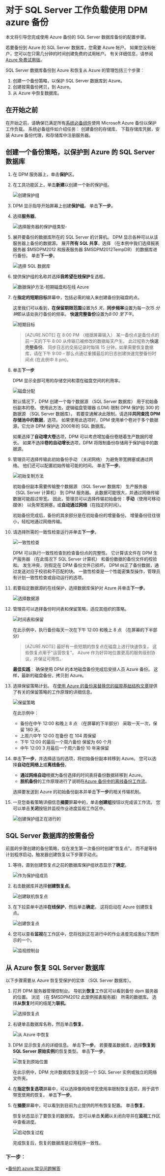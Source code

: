 <properties
    pageTitle="Azure 用于 SQL Server 工作负载使用 DPM 备份 |Microsoft Azure"
    description="简介使用 Azure 备份服务的 SQL Server 数据库备份"
    services="backup"
    documentationCenter=""
    authors="adigan"
    manager="Nkolli1"
    editor=""/>

<tags
    ms.service="backup"
    ms.workload="storage-backup-recovery"
    ms.tgt_pltfrm="na"
    ms.devlang="na"
    ms.topic="article"
    ms.date="09/27/2016"
    ms.author="adigan;giridham; jimpark;markgal;trinadhk"/>


# <a name="azure-backup-for-sql-server-workloads-using-dpm"></a>对于 SQL Server 工作负载使用 DPM azure 备份

本文将引导您完成使用 Azure 备份的 SQL Server 数据库备份的配置步骤。

若要备份到 Azure 的 SQL Server 数据库，您需要 Azure 帐户。 如果您没有帐户，您可以在只需几分钟的时间创建免费的试用帐户。 有关详细信息，请参阅[Azure 免费试用版](https://azure.microsoft.com/pricing/free-trial/)。

SQL Server 数据库备份到 Azure 和恢复从 Azure 的管理包括三个步骤︰

1. 创建一个备份策略，以保护 SQL Server 数据库到 Azure。
2. 创建按需备份拷贝，到 Azure。
3. 从 Azure 中恢复数据库。

## <a name="before-you-start"></a>在开始之前
在开始之前，请确保已满足所有[系统必备组件](../backup-azure-dpm-introduction.md#prerequisites)使用 Microsoft Azure 备份以保护工作负载。 系统必备组件如介绍任务︰ 创建备份的存储库、 下载存储库凭据，安装 Azure 备份代理，和存储库中注册服务器。

## <a name="create-a-backup-policy-to-protect-sql-server-databases-to-azure"></a>创建一个备份策略，以保护到 Azure 的 SQL Server 数据库

1. 在 DPM 服务器上，单击**保护**区。

2. 在工具功能区上，单击**新建**以创建一个新的保护组。

    ![创建保护组](./media/backup-azure-backup-sql/protection-group.png)

3. DPM 显示指导开始屏幕上创建**保护组**。 单击**下一步**。

4. 选择**服务器**。

    ![选择服务器的保护组类型-](./media/backup-azure-backup-sql/pg-servers.png)

5. 展开要备份的数据库所在的 SQL Server 的计算机。 DPM 显示各种可以从该服务器上备份的数据源。 展开**所有 SQL 共享**，选择 （在本例中我们选择报表服务器 $MSDPM2012 和报表服务器 $MSDPM2012TempDB） 的数据库进行备份。 单击**下一步**。

    ![选择 SQL 数据库](./media/backup-azure-backup-sql/pg-databases.png)

6. 提供保护组的名称并选择**我希望在线保护**复选框。

    ![数据保护方法-短期磁盘和在线 Azure](./media/backup-azure-backup-sql/pg-name.png)

7. 在**指定的短期目标**屏幕中，包括必需的输入来创建备份到磁盘的点。

    这里我们可以看到，**在保留期限范围**设置为*5 天*，**同步频率**设置为每一次*15 分钟*即从该处执行备份的频率。 **快速完整备份**设置为*8:00 至下午*。

    ![短期目标](./media/backup-azure-backup-sql/pg-shortterm.png)

    >[AZURE.NOTE] 在 8:00 PM （根据屏幕输入） 某一备份点是备份点的前一天的下午 8:00 从传输已被修改的数据每天产生。 此过程称为**快速完整备份**。 同步日志的交易记录时每隔 15 分钟，如果需要恢复数据库，请在下午 9:00 – 那么点通过重播最后的日志创建快速完整备份时间点 (在此例中 8 pm)。

8. 单击**下一步**

    DPM 显示全部可用的存储空间和潜在磁盘空间的利用率。

    ![磁盘分配](./media/backup-azure-backup-sql/pg-storage.png)

    默认情况下，DPM 创建一个每个数据源 （SQL Server 数据库） 用于初始备份副本的卷。 使用此方法，逻辑磁盘管理器 (LDM) 限制 DPM 保护到 300 的数据源 （SQL Server 数据库）。 若要变通解决此限制，请选择**共同查找 DPM 存储池中的数据**，选项。 如果使用此选项时，DPM 使用单个卷对于多个数据源，它允许 DPM 保护达 2000年的 SQL 数据库。

    如果选择了**自动增大卷**选项，DPM 可以考虑增加备份卷随着生产数据的增长。 如果不选择**卷的自动增长**选项，DPM 将限制备份存储用于保护组中的数据源。

9. 管理员可选择传输此初始备份手动 （关闭网络） 为避免带宽拥塞或通过网络。 他们还可以配置初始传输可能的时间。 单击**下一步**。

    ![初始复制方法](./media/backup-azure-backup-sql/pg-manual.png)

    初始备份副本需要传输整个数据源 （SQL Server 数据库） 生产服务器 （SQL Server 计算机） 到 DPM 服务器。 此数据可能很大，并通过网络传输数据可能超过带宽。 因此，管理员可以选择传输初始备份︰**手动**（使用可移动媒体） 以免带宽拥塞，或**自动通过网络**（在指定的时间）。

    初始备份完成后，备份的其余部分是在初始备份的增量备份。 增量备份往往很小，轻松地通过网络传输。

10. 请选择所需的一致性检查运行并单击**下一步**。

    ![一致性检查](./media/backup-azure-backup-sql/pg-consistent.png)

    DPM 可以执行一致性检查到检查备份点的完整性。 它计算该文件在 DPM 生产服务器 （在此情况下 SQL Server 计算机） 和备份数据的备份文件的校验和。 发生冲突，则假定在 DPM 备份文件已损坏。 DPM 纠正了备份数据，通过发送对应于校验和不匹配的块。 一致性检查是一个性能密集型操作，管理员有计划一致性检查或自动运行的选项。

11. 若要指定数据源的在线保护，选择数据库保护对 Azure 并单击**下一步**。

    ![选择数据源](./media/backup-azure-backup-sql/pg-sqldatabases.png)

12. 管理员可以选择备份时间表和保留策略，适应其组织的策略。

    ![时间表和保留](./media/backup-azure-backup-sql/pg-schedule.png)

    在此示例中，执行备份每天一次在下午 12:00 和晚上 8 点 （在屏幕的下半部分）

    >[AZURE.NOTE] 最好有一些短期的恢复点在磁盘上进行快速恢复。 这些恢复点用于"运营恢复"。 Azure 作为好异地位置更高的服务级别协议，并保证可用性。

    **最佳实践**︰ 确保使用 DPM 的本地磁盘备份完成后安排人员 Azure 备份。 这样，最新的磁盘备份，拷贝到 Azure。

13. 选择保留策略计划。 在[使用 Azure 的备份来替换您的磁带基础结构文章](backup-azure-backup-cloud-as-tape.md)提供了有关的保留策略的工作原理的详细信息。

    ![保留策略](./media/backup-azure-backup-sql/pg-retentionschedule.png)

    在此示例中︰

    - 备份在中午 12:00 和晚上 8 点 （在屏幕的下半部分） 采取一天一次，保留 180 天。
    - 上周六中午 12:00 在备份 在 104 周保留
    - 下午 12:00 的最后一个周六备份 保留为 60 个月
    - 中午 12:00 3 月最后一个周六备份 10 年来保留

14. 单击**下一步**，并选择适当的选项，将初始备份副本转移到 Azure。 您可以选择**自动在网络上**或**离线备份**。

    - **通过网络自动**根据为备份选择的时间表将备份数据转移到 Azure。
    - **脱机备份**的工作原理进行了说明在[Azure 备份中的离线备份工作流](backup-azure-backup-import-export.md)。

    选择要发送到 Azure 的初始备份副本并单击**下一步**的相关传输机制。

15. 一旦您查看策略详细信息**摘要**屏幕中的，单击**创建组**按钮以完成该工作流。 您可以单击**关闭**按钮并监视作业进度监视工作区中。

    ![创建保护组正在进行的](./media/backup-azure-backup-sql/pg-summary.png)

## <a name="on-demand-backup-of-a-sql-server-database"></a>SQL Server 数据库的按需备份
前面的步骤创建的备份策略，仅在发生第一次备份时创建"恢复点"。 而不是等待计划程序启动，触发器创建恢复以下步骤手动点。

1. 等待，直到创建恢复点之前的数据库保护组状态显示了**确定**。

    ![作为保护组成员](./media/backup-azure-backup-sql/sqlbackup-recoverypoint.png)

2. 右击数据库并选择**创建恢复点**。

    ![创建联机恢复点](./media/backup-azure-backup-sql/sqlbackup-createrp.png)

3. 在下拉菜单中选择**在线保护**，然后单击**确定**。 这将启动在 Azure 创建恢复点。

    ![创建恢复点](./media/backup-azure-backup-sql/sqlbackup-azure.png)

4. 您可以查看**监视**在工作区中，您将找到正在进行中的作业进度完成类似下图所示的一个。

    ![监视控制台](./media/backup-azure-backup-sql/sqlbackup-monitoring.png)

## <a name="recover-a-sql-server-database-from-azure"></a>从 Azure 恢复 SQL Server 数据库
以下步骤需要从 Azure 恢复受保护的实体 （SQL Server 数据库）。

1. 打开 DPM 服务器管理控制台。 导航到**恢复**工作区可以看到备份 dpm 服务器的位置。 浏览 （在 $MSDPM2012 此案例报表服务器） 所需的数据库。 选择**从恢复**时间的结尾为**联机**。

    ![选择恢复点](./media/backup-azure-backup-sql/sqlbackup-restorepoint.png)

2. 右键单击数据库名称，然后单击**恢复**。

    ![从 Azure 中恢复](./media/backup-azure-backup-sql/sqlbackup-recover.png)

3. DPM 显示恢复点的详细信息。 单击**下一步**。 若要覆盖数据库，选择**恢复到 SQL Server 原始实例**的恢复类型。 单击**下一步**。

    ![恢复到原始位置](./media/backup-azure-backup-sql/sqlbackup-recoveroriginal.png)

    在此示例中，DPM 允许数据库恢复到另一个 SQL Server 实例或独立的网络文件夹。

4. 在**指定恢复选项**屏幕中，可以选择像网络带宽使用率限制恢复选项，用于调节带宽使用的恢复。 单击**下一步**。

5. 在**摘要**屏幕中，可以看到到目前为止提供的所有恢复配置。 单击**恢复**。

    恢复状态显示了要恢复的数据库。 您可以单击**关闭**以关闭向导并在**监视**工作区中查看进度。

    ![启动恢复过程](./media/backup-azure-backup-sql/sqlbackup-recoverying.png)

    完成恢复后，恢复的数据库是应用程序一致性。

### <a name="next-steps"></a>下一步︰

•[备份的 azure 常见问题解答](backup-azure-backup-faq.md)
